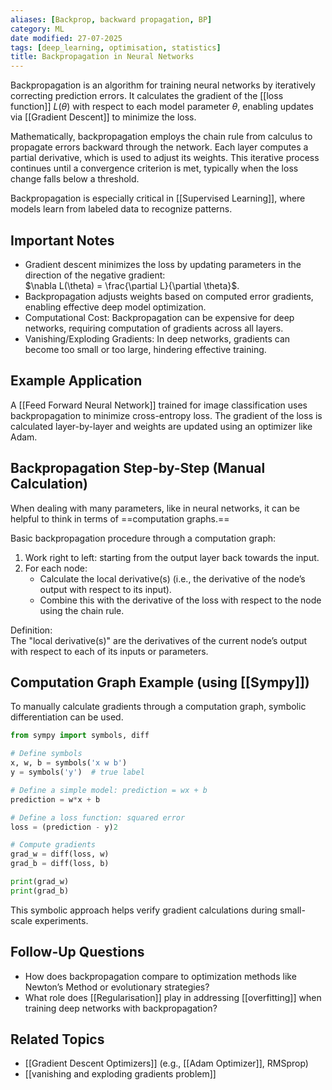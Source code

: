 ```yaml
---
aliases: [Backprop, backward propagation, BP]
category: ML
date modified: 27-07-2025
tags: [deep_learning, optimisation, statistics]
title: Backpropagation in Neural Networks
---
```

Backpropagation is an algorithm for training neural networks by iteratively correcting prediction errors. It calculates the gradient of the [[loss function]] $L(\theta)$ with respect to each model parameter $\theta$, enabling updates via [[Gradient Descent]] to minimize the loss.

Mathematically, backpropagation employs the chain rule from calculus to propagate errors backward through the network. Each layer computes a partial derivative, which is used to adjust its weights. This iterative process continues until a convergence criterion is met, typically when the loss change falls below a threshold.

Backpropagation is especially critical in [[Supervised Learning]], where models learn from labeled data to recognize patterns.
## Important Notes
- Gradient descent minimizes the loss by updating parameters in the direction of the negative gradient:  
  $\nabla L(\theta) = \frac{\partial L}{\partial \theta}$.  
- Backpropagation adjusts weights based on computed error gradients, enabling effective deep model optimization.
- Computational Cost: Backpropagation can be expensive for deep networks, requiring computation of gradients across all layers.  
- Vanishing/Exploding Gradients: In deep networks, gradients can become too small or too large, hindering effective training.
## Example Application

A [[Feed Forward Neural Network]] trained for image classification uses backpropagation to minimize cross-entropy loss. The gradient of the loss is calculated layer-by-layer and weights are updated using an optimizer like Adam.
## Backpropagation Step-by-Step (Manual Calculation)

When dealing with many parameters, like in neural networks, it can be helpful to think in terms of ==computation graphs.==

Basic backpropagation procedure through a computation graph:
1. Work right to left: starting from the output layer back towards the input.
2. For each node:
   - Calculate the local derivative(s) (i.e., the derivative of the node’s output with respect to its input).
   - Combine this with the derivative of the loss with respect to the node using the chain rule.

Definition:  
The "local derivative(s)" are the derivatives of the current node’s output with respect to each of its inputs or parameters.
## Computation Graph Example (using [[Sympy]])
To manually calculate gradients through a computation graph, symbolic differentiation can be used.

```python
from sympy import symbols, diff

# Define symbols
x, w, b = symbols('x w b')
y = symbols('y')  # true label

# Define a simple model: prediction = wx + b
prediction = w*x + b

# Define a loss function: squared error
loss = (prediction - y)2

# Compute gradients
grad_w = diff(loss, w)
grad_b = diff(loss, b)

print(grad_w)
print(grad_b)
```
This symbolic approach helps verify gradient calculations during small-scale experiments.
## Follow-Up Questions
- How does backpropagation compare to optimization methods like Newton’s Method or evolutionary strategies?  
- What role does [[Regularisation]] play in addressing [[overfitting]] when training deep networks with backpropagation?
## Related Topics
- [[Gradient Descent Optimizers]] (e.g., [[Adam Optimizer]], RMSprop)  
- [[vanishing and exploding gradients problem]]  
